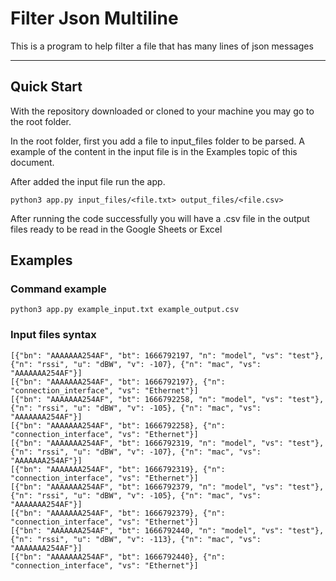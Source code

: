 # Filter Json Multiline
This is a program to help filter a file that has many lines of json messages

---

## Quick Start
With the repository downloaded or cloned to your machine you may go to the root folder.

In the root folder, first you add a file to input_files folder to be parsed. A example of the content in the input file is in the Examples topic of this document.

After added the input file run the app.

    python3 app.py input_files/<file.txt> output_files/<file.csv>
    
After running the code successfully you will have a .csv file in the output files ready to be read in the Google Sheets or Excel

## Examples

### Command example

    python3 app.py example_input.txt example_output.csv

### Input files syntax
    
    [{"bn": "AAAAAAA254AF", "bt": 1666792197, "n": "model", "vs": "test"}, {"n": "rssi", "u": "dBW", "v": -107}, {"n": "mac", "vs": "AAAAAAA254AF"}]
    [{"bn": "AAAAAAA254AF", "bt": 1666792197}, {"n": "connection_interface", "vs": "Ethernet"}]
    [{"bn": "AAAAAAA254AF", "bt": 1666792258, "n": "model", "vs": "test"}, {"n": "rssi", "u": "dBW", "v": -105}, {"n": "mac", "vs": "AAAAAAA254AF"}]
    [{"bn": "AAAAAAA254AF", "bt": 1666792258}, {"n": "connection_interface", "vs": "Ethernet"}]
    [{"bn": "AAAAAAA254AF", "bt": 1666792319, "n": "model", "vs": "test"}, {"n": "rssi", "u": "dBW", "v": -107}, {"n": "mac", "vs": "AAAAAAA254AF"}]
    [{"bn": "AAAAAAA254AF", "bt": 1666792319}, {"n": "connection_interface", "vs": "Ethernet"}]
    [{"bn": "AAAAAAA254AF", "bt": 1666792379, "n": "model", "vs": "test"}, {"n": "rssi", "u": "dBW", "v": -105}, {"n": "mac", "vs": "AAAAAAA254AF"}]
    [{"bn": "AAAAAAA254AF", "bt": 1666792379}, {"n": "connection_interface", "vs": "Ethernet"}]
    [{"bn": "AAAAAAA254AF", "bt": 1666792440, "n": "model", "vs": "test"}, {"n": "rssi", "u": "dBW", "v": -113}, {"n": "mac", "vs": "AAAAAAA254AF"}]
    [{"bn": "AAAAAAA254AF", "bt": 1666792440}, {"n": "connection_interface", "vs": "Ethernet"}]
